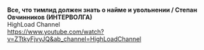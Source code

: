 **Все, что тимлид должен знать о найме и увольнении / Степан Овчинников (ИНТЕРВОЛГА)** <br>
HighLoad Channel <br>
https://www.youtube.com/watch?v=ZTtkyFjvyJQ&ab_channel=HighLoadChannel <br>

